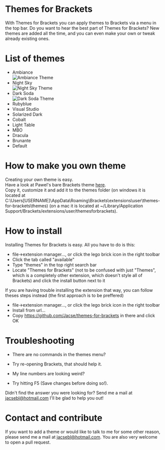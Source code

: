 Themes for Brackets
==================
With Themes for Brackets you can apply themes to Brackets via a menu in the top bar. Do you want to hear the best part of Themes for Brackets? New themes are added all the time, and you can even make your own or tweak already existing ones.

List of themes
==================
* Ambiance <br />![Ambiance Theme](https://raw.github.com/Jacse/themes-for-brackets/master/images/ambiance.png)
* Night Sky <br />![Night Sky Theme](https://raw.github.com/Jacse/themes-for-brackets/master/images/night-sky.png)
* Dark Soda <br />![Dark Soda Theme](https://raw.github.com/Jacse/themes-for-brackets/master/images/dark-soda.png)
* Rubyblue
* Visual Studio
* Solarized Dark
* Cobalt
* Light Table
* MBO
* Dracula
* Brunante
* Default

How to make you own theme
==================
Creating your own theme is easy.<br/>
Have a look at Pawel's bare Brackets theme [here](https://github.com/trimek/BearTheme/blob/master/BearTheme.css).<br/>
Copy it, customize it and add it to the themes folder (on windows it is located at C:\Users\[USERNAME]\AppData\Roaming\Brackets\extensions\user\themes-for-brackets\themes) (on a mac it is located at ~/Library/Application Support/Brackets/extensions/user/themesforbrackets).


How to install
==================
Installing Themes for Brackets is easy. All you have to do is this:
* file->extension manager..., or click the lego brick icon in the right toolbar
* Click the tab called "available"
* Type "themes" in the top right search bar
* Locate "Themes for Brackets" (not to be confused with just "Themes", which is a completely other extension, which doesn't style all of Brackets) and click the install button next to it

If you are having trouble installing the extension that way, you can follow theses steps instead (the first approach is to be preffered)
* file->extension manager..., or click the lego brick icon in the right toolbar
* Install from url...
* Copy https://github.com/Jacse/themes-for-brackets in there and click OK

Troubleshooting
==================
* There are no commands in the themes menu?
 - Try re-opening Brackets, that should help it.
* My line numbers are looking weird?
 - Try hitting F5 (Save changes before doing so!).

Didn't find the answer you were looking for? Send me a mail at jacsebl@hotmail.com I'll be glad to help you out!


Contact and contribute
==================
If you want to add a theme or would like to talk to me for some other reason, please send me a mail at jacsebl@hotmail.com. You are also very welcome to open a pull request.
